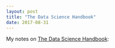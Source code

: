 ```yaml
---
layout: post
title: "The Data Science Handbook"
date: 2017-08-31
---
```


My notes on [The Data Science Handbook](http://www.thedatasciencehandbook.com/):

